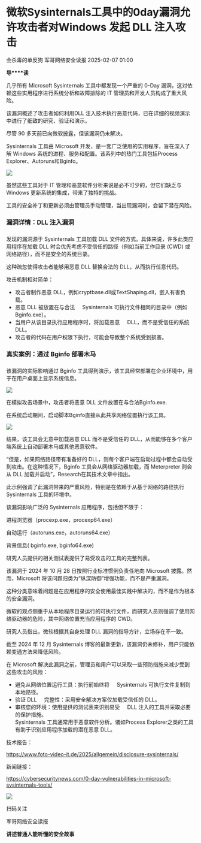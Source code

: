 #  微软Sysinternals工具中的0day漏洞允许攻击者对Windows 发起 DLL 注入攻击   
会杀毒的单反狗  军哥网络安全读报   2025-02-07 01:00  
  
**导****读**  
  
  
  
几乎所有 Microsoft Sysinternals 工具中都发现一个严重的 0-Day 漏洞，这对依赖这些实用程序进行系统分析和故障排除的 IT 管理员和开发人员构成了重大风险。  
  
  
该漏洞概述了攻击者如何利用DLL 注入技术执行恶意代码，已在详细的视频演示中进行了细致的研究、验证和演示。  
  
  
尽管 90 多天前已向微软披露，但该漏洞仍未解决。  
  
  
Sysinternals 工具由 Microsoft 开发，是一套广泛使用的实用程序，旨在深入了解 Windows 系统的进程、服务和配置。该系列中的热门工具包括Process Explorer、Autoruns和Bginfo。  
  
![](https://mmbiz.qpic.cn/mmbiz_png/AnRWZJZfVaGDMttlnBTje7VZiamyeDmdLVUnU9UwIQRkgQoZBPJiaawW0FV3YraR9E2wWPicJ7Fyic82337Rz6an3g/640?wx_fmt=png&from=appmsg "")  
  
  
虽然这些工具对于 IT 管理和恶意软件分析来说是必不可少的，但它们缺乏与 Windows 更新系统的集成，带来了独特的挑战。  
  
  
工具的安全补丁和更新必须由管理员手动管理，当出现漏洞时，会留下潜在风险。  
  
### 漏洞详情：DLL 注入漏洞  
###   
  
发现的漏洞源于 Sysinternals 工具加载 DLL 文件的方式。具体来说，许多此类应用程序在加载 DLL 时会优先考虑不受信任的路径（例如当前工作目录 (CWD) 或网络路径），而不是安全的系统目录。  
  
  
这种疏忽使得攻击者能够用恶意 DLL 替换合法的 DLL，从而执行任意代码。  
  
  
攻击机制相对简单：  
- 攻击者制作恶意 DLL，例如cryptbase.dll或TextShaping.dll，嵌入有害负载。  
- 恶意 DLL 被放置在与合法     Sysinternals 可执行文件相同的目录中（例如Bginfo.exe）。  
- 当用户从该目录执行应用程序时，将加载恶意     DLL，而不是受信任的系统 DLL。  
- 攻击者的代码在用户权限下执行，可能会导致整个系统受到损害。  
###   
### 真实案例：通过 Bginfo 部署木马  
###   
  
该漏洞的实际影响通过 Bginfo 工具得到演示，该工具经常部署在企业环境中，用于在用户桌面上显示系统信息。  
  
![](https://mmbiz.qpic.cn/mmbiz_png/AnRWZJZfVaGDMttlnBTje7VZiamyeDmdLJDiaHYwT9rJVaPiaP2OTTicTYegM5tfKsmAEtTJ9QGxxLmiaQ2S6mOy1mQ/640?wx_fmt=png&from=appmsg "")  
  
  
在模拟攻击场景中，攻击者将恶意 DLL 文件放置在与合法Bginfo.exe.  
  
在系统启动期间，启动脚本Bginfo直接从此共享网络位置执行该工具。  
  
  
![](https://mmbiz.qpic.cn/mmbiz_png/AnRWZJZfVaGDMttlnBTje7VZiamyeDmdLRe6KkpqWL114SmcfRolkxo1AXmauRKJDDuVS7AQof9OB6tYUdGCGZg/640?wx_fmt=png&from=appmsg "")  
  
  
结果，该工具会无意中加载恶意 DLL 而不是受信任的 DLL，从而能够在多个客户端系统上自动部署木马或其他恶意软件。  
  
  
“但是，如果网络路径带有准备好的 DLL，则每个客户端在启动过程中都会自动受到攻击。在这种情况下，Bginfo 工具会从网络驱动器加载，而 Meterpreter 则会从 DLL 加载并启动”，Research在其技术文章中指出。  
  
  
此示例强调了此漏洞带来的严重风险，特别是在依赖于从基于网络的路径执行 Sysinternals 工具的环境中。  
  
  
该漏洞影响广泛的 Sysinternals 应用程序，包括但不限于：  
  
进程浏览器（procexp.exe，procexp64.exe）  
  
自动运行（autoruns.exe，autoruns64.exe）  
  
背景信息( bginfo.exe, bginfo64.exe)  
  
  
研究人员提供的相关测试表提供了易受攻击的工具的完整列表。  
  
  
该漏洞于 2024 年 10 月 28 日按照行业标准惯例负责任地向 Microsoft 披露。然而，Microsoft 将该问题归类为“纵深防御”增强功能，而不是严重漏洞。  
  
  
这种分类意味着问题是在应用程序的安全使用最佳实践中解决的，而不是作为根本的安全漏洞。  
  
  
微软的观点侧重于从本地程序目录运行的可执行文件，而研究人员则强调了使用网络驱动器的危险，其中网络位置充当应用程序的 CWD。  
  
  
研究人员指出，微软根据其自身处理 DLL 漏洞的指导方针，立场存在不一致。  
  
  
截至 2024 年 12 月 Sysinternals 博客的最新更新，该漏洞仍未修补，用户只能依赖变通方法来降低风险。  
  
  
在 Microsoft 解决此漏洞之前，管理员和用户可以采取一些预防措施来减少受到这些攻击的风险：  
- 避免从网络位置运行工具：执行前始终将     Sysinternals 可执行文件复制到本地路径。  
- 验证 DLL     完整性：采用安全解决方案仅加载受信任的 DLL。  
- 审核您的环境：使用提供的测试表来识别易受     DLL 注入的工具并采取必要的保护措施。  
Sysinternals 工具通常用于恶意软件分析。诸如Process Explorer之类的工具有助于识别应用程序加载的潜在恶意 DLL。  
  
  
技术报告：  
  
https://www.foto-video-it.de/2025/allgemein/disclosure-sysinternals/  
  
  
新闻链接：  
  
https://cybersecuritynews.com/0-day-vulnerabilities-in-microsoft-sysinternals-tools/  
  
  
![](https://mmbiz.qpic.cn/mmbiz_jpg/AnRWZJZfVaGC3gsJClsh4Fia0icylyBEnBywibdbkrLLzmpibfdnf5wNYzEUq2GpzfedMKUjlLJQ4uwxAFWLzHhPFQ/640?wx_fmt=jpeg "")  
  
扫码关注  
  
军哥网络安全读报  
  
**讲述普通人能听懂的安全故事**  
  
  

